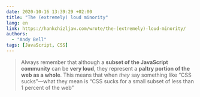 ```yaml
---
date: 2020-10-16 13:39:29 +02:00
title: "The (extremely) loud minority"
lang: en
link: https://hankchizljaw.com/wrote/the-(extremely)-loud-minority/
authors:
  - "Andy Bell"
tags: [JavaScript, CSS]
---
```


> Always remember that although a **subset of the JavaScript community** can be **very loud**, they represent a **paltry portion of the web as a whole**. This means that when *they* say something like “CSS sucks”—what they mean is “CSS sucks for a small subset of less than 1 percent of the web”
